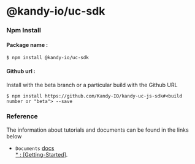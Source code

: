 # @kandy-io/uc-sdk

### Npm Install

#### Package name :

`$ npm install @kandy-io/uc-sdk`

#### Github url :

Install with the beta branch or a particular build with the Github URL

`$ npm install https://github.com/Kandy-IO/kandy-uc-js-sdk#<build number or "beta"> --save`

### Reference

The information about tutorials and documents can be found in the links below

* `Documents` [docs](https://kandy-io.github.io/kandy-uc-js-sdk/docs) <br />
[* : [Getting-Started]](https://kandy-io.github.io/kandy-uc-js-sdk/tutorials/?KANDYFQDN=oauth-cpaas.att.com#/Getting%20Started).



